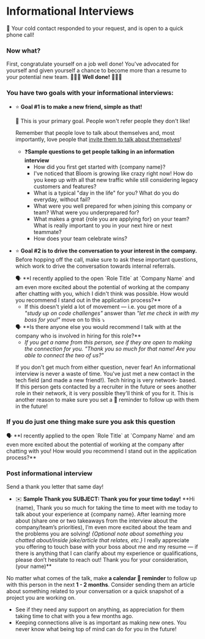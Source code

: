 # Informational Interviews

<aside>
🎉 Your cold contact responded to your request, and is open to a quick phone call!

</aside>

### Now what?

First, congratulate yourself on a job well done! You've advocated for yourself and given yourself a chance to become more than a resume to your potential new team. 🤸🏻‍♂️ **Well done!** 🤸🏻‍♂️

### You have two goals with your informational interviews:

- ⭐ **Goal #1 is to make a new friend, simple as that!**
    <aside>
    📌 This is your primary goal. People won't refer people they don't like!
    
    </aside>
    
    Remember that people love to talk about themselves and, most importantly, love people that [invite them to talk about themselves](https://www.psychologytoday.com/us/blog/positive-prescription/201703/why-we-love-talking-about-ourselves)!
    
    - ❓**Sample questions to get people talking in an information interview**
        - How did you first get started with {company name}?
        - I've noticed that Bloom is growing like crazy right now! How do you keep up with all that new traffic while still considering legacy customers and features?
        - What is a typical "day in the life" for you? What do you do everyday, without fail?
        - What were you well prepared for when joining this company or team? What were you underprepared for?
        - What makes a great {role you are applying for} on your team? What is really important to you in your next hire or next teammate?
        - How does your team celebrate wins?

- ⭐ **Goal #2 is to drive the conversation to your interest in the company.**
  Before hopping off the call, make sure to ask these important questions, which work to drive the conversation towards internal referrals.
    <aside>
    🗣️  **I recently applied to the open `Role Title` at `Company Name` and am even more excited about the potential of working at the company after chatting with you, which I didn't think was possible. How would you recommend I stand out in the application process?**
    
    </aside>
    
    - If this doesn't yield a lot of movement — i.e. you get more of a *"study up on code challenges"* answer than *"let me check in with my boss for you!"* move on to this ⤵️
    
    <aside>
    🗣️ **Is there anyone else you would recommend I talk with at the company who is involved in hiring for this role?**
    
    </aside>
    
    - *If you get a name from this person, see if they are open to making the connection for you. "Thank you so much for that name! Are you able to connect the two of us?"*
    
    If you don't get much from either question, never fear! An informational interview is never a waste of time. You've just met a new contact in the tech field (and made a new friend!). Tech hiring is very network- based. If this person gets contacted by a recruiter in the future or sees another role in their network, it is very possible they'll think of you for it. This is another reason to make sure you set a 📅 reminder to follow up with them in the future! 


### If you do just one thing make sure you ask this question

<aside>
🗣️  **I recently applied to the open `Role Title` at `Company Name` and am even more excited about the potential of working at the company after chatting with you! How would you recommend I stand out in the application process?**

</aside>

### Post informational interview

Send a thank you letter that same day!

- ✉️ **Sample Thank you**
  **SUBJECT: Thank you for your time today!**
  \*\*Hi (name),
  Thank you so much for taking the time to meet with me today to talk about your experience at {company name}. After learning more about (share one or two takeaways from the interview about the company/team’s priorities), I’m even more excited about the team and the problems you are solving! _{Optional note about something you chatted about/inside joke/article that relates, etc.}_
  I really appreciate you offering to touch base with your boss about me and my resume — if there is anything that I can clarify about my experience or qualifications, please don’t hesitate to reach out!
  Thank you for your consideration,
  (your name)\*\*

No matter what comes of the talk, make **a calendar 📅 reminder** to follow up with this person in the next **1 - 2 months**. Consider sending them an article about something related to your conversation or a quick snapshot of a project you are working on.

- See if they need any support on anything, as appreciation for them taking time to chat with you a few months ago.
- Keeping connections alive is as important as making new ones. You never know what being top of mind can do for you in the future!
